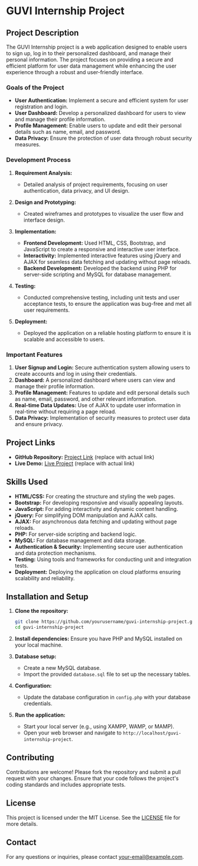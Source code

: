 # GUVI Internship Project

## Project Description

The GUVI Internship project is a web application designed to enable users to sign up, log in to their personalized dashboard, and manage their personal information. The project focuses on providing a secure and efficient platform for user data management while enhancing the user experience through a robust and user-friendly interface.

### Goals of the Project

- **User Authentication:** Implement a secure and efficient system for user registration and login.
- **User Dashboard:** Develop a personalized dashboard for users to view and manage their profile information.
- **Profile Management:** Enable users to update and edit their personal details such as name, email, and password.
- **Data Privacy:** Ensure the protection of user data through robust security measures.

### Development Process

1. **Requirement Analysis:** 
    - Detailed analysis of project requirements, focusing on user authentication, data privacy, and UI design.

2. **Design and Prototyping:** 
    - Created wireframes and prototypes to visualize the user flow and interface design.
    
3. **Implementation:** 
    - **Frontend Development:** Used HTML, CSS, Bootstrap, and JavaScript to create a responsive and interactive user interface.
    - **Interactivity:** Implemented interactive features using jQuery and AJAX for seamless data fetching and updating without page reloads.
    - **Backend Development:** Developed the backend using PHP for server-side scripting and MySQL for database management.
    
4. **Testing:** 
    - Conducted comprehensive testing, including unit tests and user acceptance tests, to ensure the application was bug-free and met all user requirements.
    
5. **Deployment:** 
    - Deployed the application on a reliable hosting platform to ensure it is scalable and accessible to users.

### Important Features

1. **User Signup and Login:** Secure authentication system allowing users to create accounts and log in using their credentials.
2. **Dashboard:** A personalized dashboard where users can view and manage their profile information.
3. **Profile Management:** Features to update and edit personal details such as name, email, password, and other relevant information.
4. **Real-time Data Updates:** Use of AJAX to update user information in real-time without requiring a page reload.
5. **Data Privacy:** Implementation of security measures to protect user data and ensure privacy.

## Project Links

- **GitHub Repository:** [Project Link](#) (replace with actual link)
- **Live Demo:** [Live Project](#) (replace with actual link)

## Skills Used

- **HTML/CSS:** For creating the structure and styling the web pages.
- **Bootstrap:** For developing responsive and visually appealing layouts.
- **JavaScript:** For adding interactivity and dynamic content handling.
- **jQuery:** For simplifying DOM manipulation and AJAX calls.
- **AJAX:** For asynchronous data fetching and updating without page reloads.
- **PHP:** For server-side scripting and backend logic.
- **MySQL:** For database management and data storage.
- **Authentication & Security:** Implementing secure user authentication and data protection mechanisms.
- **Testing:** Using tools and frameworks for conducting unit and integration tests.
- **Deployment:** Deploying the application on cloud platforms ensuring scalability and reliability.

## Installation and Setup

1. **Clone the repository:**
    ```bash
    git clone https://github.com/yourusername/guvi-internship-project.git
    cd guvi-internship-project
    ```

2. **Install dependencies:**
    Ensure you have PHP and MySQL installed on your local machine.

3. **Database setup:**
    - Create a new MySQL database.
    - Import the provided `database.sql` file to set up the necessary tables.

4. **Configuration:**
    - Update the database configuration in `config.php` with your database credentials.

5. **Run the application:**
    - Start your local server (e.g., using XAMPP, WAMP, or MAMP).
    - Open your web browser and navigate to `http://localhost/guvi-internship-project`.

## Contributing

Contributions are welcome! Please fork the repository and submit a pull request with your changes. Ensure that your code follows the project's coding standards and includes appropriate tests.

## License

This project is licensed under the MIT License. See the [LICENSE](LICENSE) file for more details.

## Contact

For any questions or inquiries, please contact [your-email@example.com](mailto:your-email@example.com).
